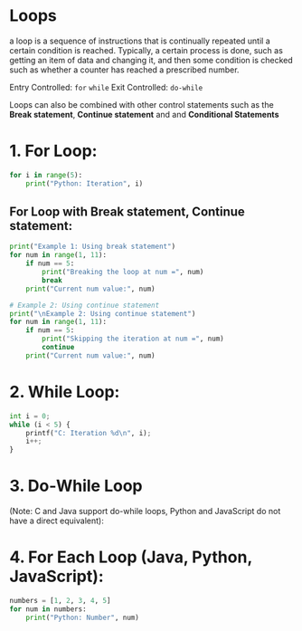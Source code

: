 # Loops

a loop is a sequence of instructions that is continually repeated until a certain condition is reached. Typically, a certain process is done, such as getting an item of data and changing it, and then some condition is checked such as whether a counter has reached a prescribed number.

Entry Controlled:
	``for``
	``while``
Exit Controlled:
	``do-while``

Loops  can also be combined with other control statements such as the **Break statement**, **Continue statement** and  and **Conditional Statements**

# 1. For Loop:

```python
for i in range(5):
    print("Python: Iteration", i)
```

## For Loop with **Break statement**, **Continue statement**:
```py
print("Example 1: Using break statement")
for num in range(1, 11):
    if num == 5:
        print("Breaking the loop at num =", num)
        break
    print("Current num value:", num)

# Example 2: Using continue statement
print("\nExample 2: Using continue statement")
for num in range(1, 11):
    if num == 5:
        print("Skipping the iteration at num =", num)
        continue
    print("Current num value:", num)

```

# 2. While Loop:

```py
int i = 0;
while (i < 5) {
    printf("C: Iteration %d\n", i);
    i++;
}
```


# 3. Do-While Loop 
(Note: C and Java support do-while loops, Python and JavaScript do not have a direct equivalent):

# 4. For Each Loop (Java, Python, JavaScript):

```python
numbers = [1, 2, 3, 4, 5]
for num in numbers:
    print("Python: Number", num)
```
